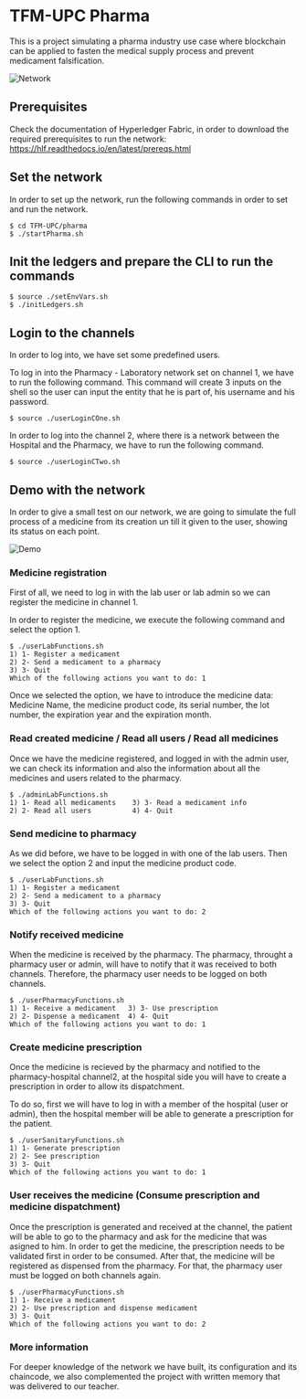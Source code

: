 # TFM-UPC Pharma

This is a project simulating a pharma industry use case where blockchain can be applied to fasten the medical supply process and prevent medicament falsification.

![Network](https://i.ibb.co/3v4KnGb/Screenshot-2022-11-17-at-21-40-03.png)

## Prerequisites

Check the documentation of Hyperledger Fabric, in order to download the required prerequisites to run the network: https://hlf.readthedocs.io/en/latest/prereqs.html

## Set the network

In order to set up the network, run the following commands in order to set and run the network.

```
$ cd TFM-UPC/pharma
$ ./startPharma.sh
```

## Init the ledgers and prepare the CLI to run the commands

```
$ source ./setEnvVars.sh
$ ./initLedgers.sh
```

## Login to the channels

In order to log into, we have set some predefined users.

To log in into the Pharmacy - Laboratory network set on channel 1, we have to run the following command. This command will create 3 inputs on the shell so the user can input the entity that he is part of, his username and his password.

```
$ source ./userLoginCOne.sh
```

In order to log into the channel 2, where there is a network between the Hospital and the Pharmacy, we have to run the following command.

```
$ source ./userLoginCTwo.sh
```

## Demo with the network

In order to give a small test on our network, we are going to simulate the full process of a medicine from its creation un till it given to the user, showing its status on each point.

![Demo](https://i.ibb.co/tJV8gdM/Screenshot-2022-11-17-at-22-41-13.png)

### Medicine registration

First of all, we need to log in with the lab user or lab admin so we can register the medicine in channel 1.

In order to register the medicine, we execute the following command and select the option 1.

```
$ ./userLabFunctions.sh
1) 1- Register a medicament
2) 2- Send a medicament to a pharmacy
3) 3- Quit
Which of the following actions you want to do: 1
```

Once we selected the option, we have to introduce the medicine data: Medicine Name, the medicine product code, its serial number, the lot number, the expiration year and the expiration month.

### Read created medicine / Read all users / Read all medicines

Once we have the medicine registered, and logged in with the admin user, we can check its information and also the information about all the medicines and users related to the pharmacy.

```
$ ./adminLabFunctions.sh
1) 1- Read all medicaments    3) 3- Read a medicament info
2) 2- Read all users          4) 4- Quit
```

### Send medicine to pharmacy

As we did before, we have to be logged in with one of the lab users. Then we select the option 2 and input the medicine product code.

```
$ ./userLabFunctions.sh
1) 1- Register a medicament
2) 2- Send a medicament to a pharmacy
3) 3- Quit
Which of the following actions you want to do: 2
```

### Notify received medicine

When the medicine is received by the pharmacy. The pharmacy, throught a pharmacy user or admin, will have to notify that it was received to both channels. Therefore, the pharmacy user needs to be logged on both channels.

```
$ ./userPharmacyFunctions.sh
1) 1- Receive a medicament   3) 3- Use prescription
2) 2- Dispense a medicament  4) 4- Quit
Which of the following actions you want to do: 1
```

### Create medicine prescription

Once the medicine is recieved by the pharmacy and notified to the pharmacy-hospital channel2, at the hospital side you will have to create a prescription in order to allow its dispatchment.

To do so, first we will have to log in with a member of the hospital (user or admin), then the hospital member will be able to generate a prescription for the patient.

```
$ ./userSanitaryFunctions.sh
1) 1- Generate prescription
2) 2- See prescription
3) 3- Quit
Which of the following actions you want to do: 1
```

### User receives the medicine (Consume prescription and medicine dispatchment)

Once the prescription is generated and received at the channel, the patient will be able to go to the pharmacy and ask for the medicine that was asigned to him. In order to get the medicine, the prescription needs to be validated first in order to be consumed. After that, the medicine will be registered as dispensed from the pharmacy. For that, the pharmacy user must be logged on both channels again.

```
$ ./userPharmacyFunctions.sh
1) 1- Receive a medicament
2) 2- Use prescription and dispense medicament
3) 3- Quit
Which of the following actions you want to do: 2
```

### More information

For deeper knowledge of the network we have built, its configuration and its chaincode, we also complemented the project with written memory that was delivered to our teacher.
